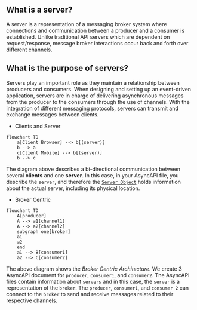 
## What is a server?
A server is a representation of a messaging broker system where connections and communication between a producer and a consumer is established. Unlike traditional API servers which are dependent on request/response, message broker interactions occur back and forth over different channels.

## What is the purpose of servers?
Servers play an important role as they maintain a relationship between producers and consumers. When designing and setting up an event-driven application, servers are in charge of delivering asynchronous messages from the producer to the consumers through the use of channels. With the integration of different messaging protocols, servers can transmit and exchange messages between clients.

* Clients and Server
```mermaid
flowchart TD
    a[Client Browser] --> b[(server)]
    b --> a
    c[Client Mobile] --> b[(server)]
    b --> c 
```
The diagram above describes a bi-directional communication between several **clients** and one **server**. In this case, in your AsyncAPI file, you describe the `server`, and therefore the [`Server Object`](https://www.asyncapi.com/docs/reference/specification/latest#serverObject) holds information about the actual server, including its physical location.


* Broker Centric
```mermaid
flowchart TD
    A[producer]
    A --> a1[channel1]
    A --> a2[channel2]
    subgraph one[broker]
    a1
    a2
    end
    a1 --> B[consumer1]
    a2 --> C[consumer2]
```
The above diagram shows the *Broker Centric Architecture*. We create 3 AsyncAPI document for `producer`, `consumer1`, and `consumer2`. The AsyncAPI files contain information about `servers` and in this case, the `server` is a representation of the `broker`. The `producer`, `consumer1`, and `consumer 2` can connect to the `broker` to send and receive messages related to their respective channels.

